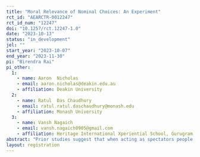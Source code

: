 ```yaml
---
title: "Moral Relevance of Nominal Choices: An Experiment"
rct_id: "AEARCTR-0012247"
rct_id_num: "12247"
doi: "10.1257/rct.12247-1.0"
date: "2023-10-13"
status: "in_development"
jel: ""
start_year: "2023-10-07"
end_year: "2023-11-30"
pi: "Birendra Rai"
pi_other:
  1:
    - name: Aaron  Nicholas
    - email: aaron.nicholas@deakin.edu.au
    - affiliation: Deakin University
  2:
    - name: Ratul  Das Chaudhury
    - email: ratul.ratul.daschaudhury@monash.edu
    - affiliation: Monash University
  3:
    - name: Vansh Nagaich
    - email: vansh.nagaich0905@gmail.com
    - affiliation: Heritage International Xperiential School, Gurugram, Haryana, India
abstract: "Prior studies suggest that when acting as spectators people attach normative significance to a decision-maker making a choice, even when every choice in the set of alternatives available to the decision-maker generates identical probabilistic outcomes. Our study is designed to understand the potential factors that drive this finding and examine its robustness. "
layout: registration
---
```


